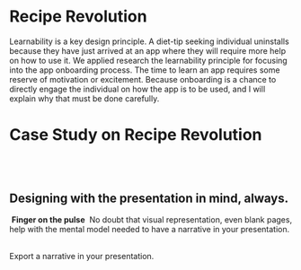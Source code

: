 # Recipe Revolution
Learnability is a key design principle. A diet-tip seeking individual uninstalls because they have just arrived at an app where they will require more help on how to use it.
We applied research the learnability principle for focusing into the app onboarding process.
The time to learn an app requires some reserve of motivation or excitement.
Because onboarding is a chance to directly engage the individual on how the app is to be used, and I will explain why that must be done carefully.
‍
‍

# Case Study on Recipe Revolution
## ‍
## Designing with the presentation in mind, always.

**‍**
**Finger on the pulse**
‍
No doubt that visual representation, even blank pages, help with the mental model needed to have a narrative in your presentation.
‍
‍

Export a narrative in your presentation.‍
